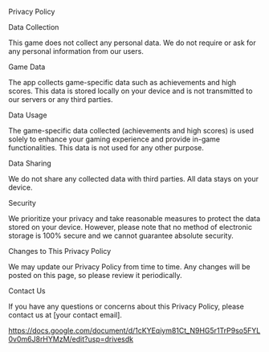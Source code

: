 Privacy Policy

Data Collection

This game does not collect any personal data. We do not require or ask for any personal information from our users.

Game Data

The app collects game-specific data such as achievements and high scores. This data is stored locally on your device and is not transmitted to our servers or any third parties.

Data Usage

The game-specific data collected (achievements and high scores) is used solely to enhance your gaming experience and provide in-game functionalities. This data is not used for any other purpose.

Data Sharing

We do not share any collected data with third parties. All data stays on your device.

Security

We prioritize your privacy and take reasonable measures to protect the data stored on your device. However, please note that no method of electronic storage is 100% secure and we cannot guarantee absolute security.

Changes to This Privacy Policy

We may update our Privacy Policy from time to time. Any changes will be posted on this page, so please review it periodically.

Contact Us

If you have any questions or concerns about this Privacy Policy, please contact us at [your contact email].

https://docs.google.com/document/d/1cKYEqiym81Ct_N9HG5r1TrP9so5FYL0v0m6J8rHYMzM/edit?usp=drivesdk
